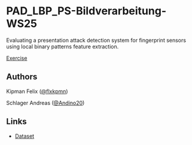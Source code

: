 # PAD_LBP_PS-Bildverarbeitung-WS25
Evaluating a presentation attack detection system for fingerprint sensors using local binary patterns feature extraction.

[Exercise](https://www.cosy.sbg.ac.at/~uhl/BVA25.html)

## Authors

Kipman Felix ([@flxkpmn](https://github.com/flxkpmn))

Schlager Andreas ([@Andino20](https://github.com/Andino20))

## Links

* [Dataset](https://www.cosy.sbg.ac.at/~uhl/Data_FV_Spoofing_WS2025_26.zip)